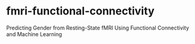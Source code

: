 # fmri-functional-connectivity
Predicting Gender from Resting-State fMRI Using Functional Connectivity and Machine Learning
